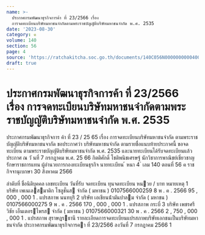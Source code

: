 ```yaml
---
name: >-
  ประกาศกรมพัฒนาธุรกิจการค้า ที่ 23/2566 เรื่อง
  การจดทะเบียนบริษัทมหาชนจำกัดตามพระราชบัญญัติบริษัทมหาชนจำกัด พ.ศ. 2535
date: '2023-08-30'
category: ค
volume: 140
section: 56
page: 4
source: 'https://ratchakitcha.soc.go.th/documents/140C056N0000000000400.pdf'
draft: true
---
```


# ประกาศกรมพัฒนาธุรกิจการค้า ที่ 23/2566 เรื่อง การจดทะเบียนบริษัทมหาชนจำกัดตามพระราชบัญญัติบริษัทมหาชนจำกัด พ.ศ. 2535

ประกาศกรมพัฒนาธุรกิจการ ค้า ที่ 23 / 25 65 เรื่อง การจดทะเบียนบริษัทมหาชนจำกัด ตามพระราชบัญญัติบริษัทมหาชนจากัด ขอประกาศว่า บริษัทมหาชนจำกัด ตามรายชื่อแนบท้ายประกาศนี้ ขอจดทะเบียน ตามพระราชบัญญัติบริษัทมหาชนจำกัด พ.ศ. 2535 และนายทะเบียนได้รับจดทะเบียนแล้ว ประกาศ ณ วั นที่ 7 กรกฎาคม พ.ศ. 25 66 กิตติศักดิ์ โชติพนิชเศรษฐ์ นักวิชาการพาณิชย์เชี่ยวชาญ รักษาราชการแทน ผู้อำนวยการกองทะเบียนธุรกิจ นายทะเบียน ้ หนา 4 ่ เลม 140 ตอนที่ 56 ค ราชกิจจานุเบกษา 30 สิงหาคม 2566

ลําดับที่ ชื่อนิติบุคคล เลขทะเบียน วันที่รับ จดทะเบียน ทุนจดทะเบียน หนวย / บาท หมายเหตุ 1 บริษัท เพเนเลสมาติก โซลูชั่นส จํากัด ( มหาชน ) 0107566000259 8 พ . ค . 2566 95 , 000 , 000 1 . แปรสภาพ นนทบุรี 2 บริษัท เอเชียนน้ํามันปาลม จํากัด ( มหาชน ) 0107566000275 9 พ . ค . 2566 170 , 000 , 000 1 . แปรสภาพ กระบี่ 3 บริษัท เพชรศรีวิชัย เอ็นเตอรไพรส จํากัด ( มหาชน ) 0107566000321 30 พ . ค . 2566 2 , 750 , 000 , 000 1 . แปรสภาพ สุราษฎรธานี รายละเอียดการจดทะเบียนแปรสภาพบริษัทเอกชนเป็นบริษัทมหาชนจํากัด ประกาศกรมพัฒนาธุรกิจการคา ที่ 23/2566 ลงวันที่ 7 กรกฎาคม 2566 1
